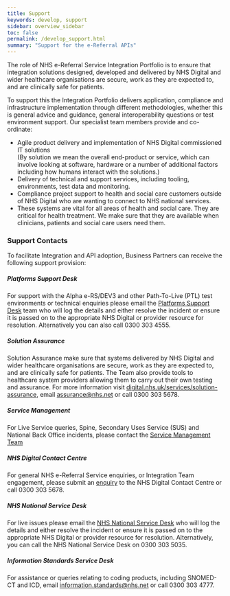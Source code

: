 ```yaml
---
title: Support
keywords: develop, support
sidebar: overview_sidebar
toc: false
permalink: /develop_support.html
summary: "Support for the e-Referral APIs"
---
```


The role of NHS e-Referral Service Integration Portfolio is to ensure that integration solutions designed, developed and delivered by NHS Digital and wider healthcare organisations are secure, work as they are expected to, and are clinically safe for patients.  

To support this the Integration Portfolio delivers application, compliance and infrastructure implementation through different methodologies, whether this is general advice and guidance, general interoperability questions or test environment support. Our specialist team members provide and co-ordinate:

  -	Agile product delivery and implementation of NHS Digital commissioned IT solutions  
(By solution we mean the overall end-product or service, which can involve looking at software, hardware or a number of additional factors including how humans interact with the solutions.)
  -	Delivery of technical and support services, including tooling, environments, test data and monitoring.
  -	Compliance project support to health and social care customers outside of NHS Digital who are wanting to connect to NHS national services.
  -	These systems are vital for all areas of health and social care. They are critical for health treatment. We make sure that they are available when clinicians, patients and social care users need them.

### Support Contacts
To facilitate Integration and API adoption, Business Partners can receive the following support provision:
##### Platforms Support Desk
For support with the Alpha e-RS/DEV3 and other Path-To-Live (PTL) test environments or technical enquiries please email the [Platforms Support Desk](mailto:platforms.supportdesk@nhs.net) team who will log the details and either resolve the incident or ensure it is passed on to the appropriate NHS Digital or provider resource for resolution. Alternatively you can also call 0300 303 4555.
##### Solution Assurance
Solution Assurance make sure that systems delivered by NHS Digital and wider healthcare organisations are secure, work as they are expected to, and are clinically safe for patients. The Team also provide tools to healthcare system providers allowing them to carry out their own testing and assurance. For more information visit [digital.nhs.uk/services/solution-assurance](https://digital.nhs.uk/services/solution-assurance), email [assurance@nhs.net](mailto:assurance@nhs.net) or call 0300 303 5678.
##### Service Management
For Live Service queries, Spine, Secondary Uses Service (SUS) and National Back Office incidents, please contact the [Service Management Team](https://digital.nhs.uk/services/service-management)
##### NHS Digital Contact Centre
For general NHS e-Referral Service enquiries, or Integration Team engagement, please submit an [enquiry](https://digital.nhs.uk/forms/contact-centre-feedback-form) to the NHS Digital Contact Centre or call 0300 303 5678.
##### NHS National Service Desk
For live issues please email the [NHS National Service Desk](mailto:ssd.nationalservicedesk@nhs.net) who will log the details and either resolve the incident or ensure it is passed on to the appropriate NHS Digital or provider resource for resolution. Alternatively, you can call the NHS National Service Desk on 0300 303 5035.
##### Information Standards Service Desk
For assistance or queries relating to coding products, including SNOMED-CT and ICD, email [information.standards@nhs.net](mailto:information.standards@nhs.net)	or call 0300 303 4777.
